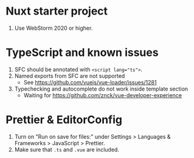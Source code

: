 # Nuxt starter project

1. Use WebStorm 2020 or higher.

# TypeScript and known issues

1. SFC should be annotated with `<script lang="ts">`.
2. Named exports from SFC are not supported
    - See https://github.com/vuejs/vue-loader/issues/1281
3. Typechecking and autocomplete do not work inside template section
    - Waiting for https://github.com/znck/vue-developer-experience

# Prettier & EditorConfig

1. Turn on "Run on save for files:" under Settings > Languages & Frameworks > JavaScript > Prettier.
2. Make sure that `.ts` and `.vue` are included.
